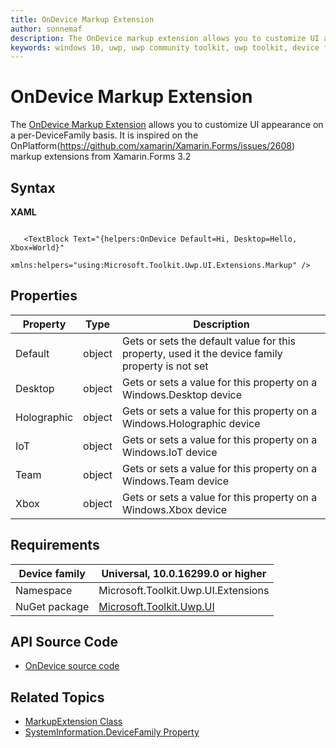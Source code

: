 ```yaml
---
title: OnDevice Markup Extension
author: sonnemaf
description: The OnDevice markup extension allows you to customize UI appearance on a per-DeviceFamily basis.
keywords: windows 10, uwp, uwp community toolkit, uwp toolkit, device family, markup extension, XAML, markup 
---
```


# OnDevice Markup Extension
The [OnDevice Markup Extension](https://docs.microsoft.com/en-us/dotnet/api/microsoft.toolkit.uwp.ui.extensions.ondevice) allows you to customize UI appearance on a per-DeviceFamily basis. It is inspired on the OnPlatform(https://github.com/xamarin/Xamarin.Forms/issues/2608) markup extensions from Xamarin.Forms 3.2

## Syntax

**XAML**

```xaml

   <TextBlock Text="{helpers:OnDevice Default=Hi, Desktop=Hello, Xbox=World}"
              xmlns:helpers="using:Microsoft.Toolkit.Uwp.UI.Extensions.Markup" />

```

## Properties

| Property | Type | Description |
| -- | -- | -- |
| Default | object | Gets or sets the default value for this property, used it the device family property is not set
| Desktop | object | Gets or sets a value for this property on a Windows.Desktop device
| Holographic | object | Gets or sets a value for this property on a Windows.Holographic device
| IoT | object | Gets or sets a value for this property on a Windows.IoT device
| Team | object | Gets or sets a value for this property on a Windows.Team device
| Xbox | object | Gets or sets a value for this property on a Windows.Xbox device

## Requirements

| Device family | Universal, 10.0.16299.0 or higher   |
| -- | -- |
| Namespace | Microsoft.Toolkit.Uwp.UI.Extensions |
| NuGet package | [Microsoft.Toolkit.Uwp.UI](https://www.nuget.org/packages/Microsoft.Toolkit.Uwp.UI/) |

## API Source Code

- [OnDevice source code](https://github.com/Microsoft/WindowsCommunityToolkit//blob/master/Microsoft.Toolkit.Uwp.UI/Extensions/Markup/OnDevice.cs)

## Related Topics

- [MarkupExtension Class](https://docs.microsoft.com/en-us/uwp/api/windows.ui.xaml.markup.markupextension)
- [SystemInformation.DeviceFamily Property](https://docs.microsoft.com/en-us/dotnet/api/microsoft.toolkit.uwp.helpers.systeminformation.devicefamily)
